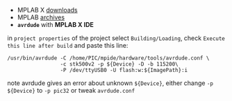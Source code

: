   * MPLAB X [downloads](http://ww1.microchip.com/downloads/mplab/X/)
  * MPLAB [archives](http://www.microchip.com/stellent/idcplg?IdcService=SS_GET_PAGE&nodeId=1406&dDocName=en023073)
  * **`avrdude`** with **MPLAB X IDE**

in `project properties` of the project select `Building/Loading`, check `Execute this line after build` and paste this line:
```
/usr/bin/avrdude -C /home/PIC/mpide/hardware/tools/avrdude.conf \
                 -c stk500v2 -p ${Device} -D -b 115200\
                 -P /dev/ttyUSB0 -U flash:w:${ImagePath}:i
```
note avrdude gives an error about unknown `${Device}`, either change `-p ${Device}` to `-p pic32` or tweak `avrdude.conf`